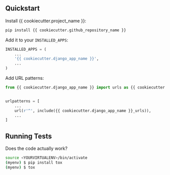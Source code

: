 ## Quickstart

Install {{ cookiecutter.project_name }}:

```bash
pip install {{ cookiecutter.github_repository_name }}
```

Add it to your `INSTALLED_APPS`:

```python
INSTALLED_APPS = (
    ...
    '{{ cookiecutter.django_app_name }}',
    ...
)
```

Add URL patterns:

```python
from {{ cookiecutter.django_app_name }} import urls as {{ cookiecutter.django_app_name }}_urls


urlpatterns = [
    ...
    url(r'^', include({{ cookiecutter.django_app_name }}_urls)),
    ...
]
```

## Running Tests

Does the code actually work?

```bash
source <YOURVIRTUALENV>/bin/activate
(myenv) $ pip install tox
(myenv) $ tox
```
